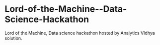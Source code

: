 # Lord-of-the-Machine--Data-Science-Hackathon
Lord of the Machine, Data science hackathon hosted by Analytics VIdhya solution.
